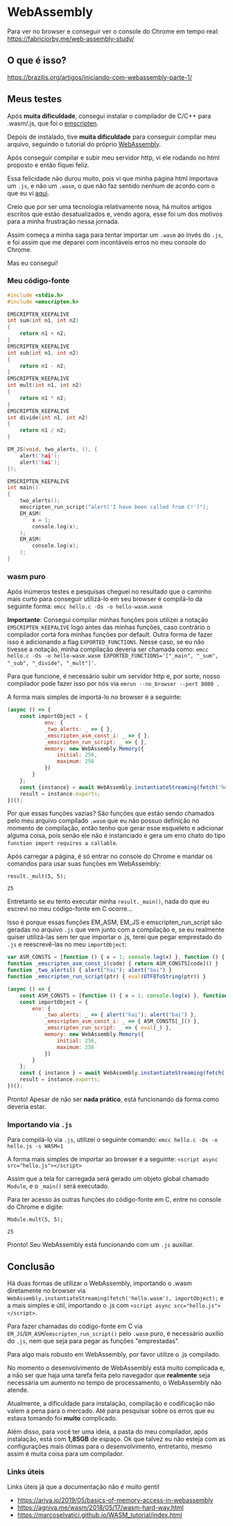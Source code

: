 # WebAssembly

Para ver no browser e conseguir ver o console do Chrome em tempo real: https://fabriciorby.me/web-assembly-study/

## O que é isso?

https://braziljs.org/artigos/iniciando-com-webassembly-parte-1/

## Meus testes

Após **muita dificuldade**, consegui instalar o compilador de C/C++ para .wasm/.js, que foi o [emscripten](https://emscripten.org/index.html).

Depois de instalado, tive **muita dificuldade** para conseguir compilar meu arquivo, seguindo o tutorial do próprio [WebAssembly](https://webassembly.org/getting-started/developers-guide/).

Após conseguir compilar e subir meu servidor http, vi ele rodando no html proposto e então fiquei feliz.

Essa felicidade não durou muito, pois vi que minha página html importava um `.js`, e não um `.wasm`, o que não faz sentido nenhum de acordo com o que eu vi [aqui](https://braziljs.org/artigos/iniciando-com-webassembly-parte-2/).

Creio que por ser uma tecnologia relativamente nova, há muitos artigos escritos que estão desatualizados e, vendo agora, esse foi um dos motivos para a minha frustração nessa jornada.

Assim começa a minha saga para tentar importar um `.wasm` ao invés do `.js`, e foi assim que me deparei com incontáveis erros no meu console do Chrome.

Mas eu consegui!

### Meu código-fonte

```C
#include <stdio.h>
#include <emscripten.h>

EMSCRIPTEN_KEEPALIVE
int sum(int n1, int n2)
{
    return n1 + n2;
}
EMSCRIPTEN_KEEPALIVE
int sub(int n1, int n2)
{
    return n1 - n2;
}
EMSCRIPTEN_KEEPALIVE
int mult(int n1, int n2)
{
    return n1 * n2;
}
EMSCRIPTEN_KEEPALIVE
int divide(int n1, int n2)
{
    return n1 / n2;
}

EM_JS(void, two_alerts, (), {
    alert('hai');
    alert('bai');
});

EMSCRIPTEN_KEEPALIVE
int main()
{
    two_alerts();
    emscripten_run_script("alert('I have been called from C!')");
    EM_ASM(
        x = 1;
        console.log(x);
    );
    EM_ASM(
        console.log(x);
    );
}
```

### wasm puro

Após inúmeros testes e pesquisas cheguei no resultado que o caminho mais curto para conseguir utilizá-lo em seu browser é compilá-lo da seguinte forma: `emcc hello.c -Os -o hello-wasm.wasm`

**Importante**: Consegui compilar minhas funções pois utilizei a notação `EMSCRIPTEN_KEEPALIVE` logo antes das minhas funções, caso contrário o compilador corta fora minhas funções por default. Outra forma de fazer isso é adicionando a flag `EXPORTED_FUNCTIONS`. Nesse caso, se eu não tivesse a notação, minha compilação deveria ser chamada como:
`emcc hello.c -Os -o hello-wasm.wasm EXPORTED_FUNCTIONS='["_main", "_sum", "_sub", "_divide", "_mult"]'`.

Para que funcione, é necessário subir um servidor http e, por sorte, nosso compilador pode fazer isso por nós via `emrun --no_browser --port 8080 .`

A forma mais simples de importá-lo no browser é a seguinte:

```javascript
(async () => {
    const importObject = {
            env: {
            _two_alerts: _ => { },
            _emscripten_asm_const_i: _ => { },
            _emscripten_run_script: _ => { },
            memory: new WebAssembly.Memory({
                initial: 256,
                maximum: 256
            })
        }
    };
    const {instance} = await WebAssembly.instantiateStreaming(fetch('hello-wasm.wasm'), importObject);
    result = instance.exports;
})();
```

Por que essas funções vazias? São funções que estão sendo chamados pelo meu arquivo compilado `.wasm` que eu não possuo definição no momento de compilação, então tenho que gerar esse esqueleto e adicionar alguma coisa, pois senão ele não é instanciado e gera um erro chato do tipo `function import requires a callable`.

Após carregar a página, é só entrar no console do Chrome e mandar os comandos para usar suas funções em WebAssembly:
```
result._mult(5, 5);

25
```

Entretanto se eu tento executar minha `result._main()`, nada do que eu escrevi no meu código-fonte em C ocorre...

Isso é porque essas funções EM_ASM, EM_JS e emscripten_run_script são geradas no arquivo `.js` que vem junto com a compilação e, se eu realmente quiser utilizá-las sem ter que importar o .js, terei que pegar emprestado do `.js` e reescrevê-las no meu `importObject`:

```javascript
var ASM_CONSTS = [function () { x = 1; console.log(x) }, function () { console.log(x) }];
function _emscripten_asm_const_i(code) { return ASM_CONSTS[code]() }
function _two_alerts() { alert("hai"); alert("bai") }
function _emscripten_run_script(ptr) { eval(UTF8ToString(ptr)) }
```

```javascript
(async () => {
    const ASM_CONSTS = [function () { x = 1; console.log(x) }, function () { console.log(x) }];
    const importObject = {
        env: {
            _two_alerts: _ => { alert("hai"); alert("bai") },
            _emscripten_asm_const_i: _ => { ASM_CONSTS[_]() },
            _emscripten_run_script: _ => { eval(_) },
            memory: new WebAssembly.Memory({
                initial: 256,
                maximum: 256
            })
        }
    };
    const { instance } = await WebAssembly.instantiateStreaming(fetch('hello-wasm.wasm'), importObject);
    result = instance.exports;
})();
```

Pronto! Apesar de não ser **nada prático**, está funcionando da forma como deveria estar.

### Importando via `.js`

Para compilá-lo via `.js`, utilizei o seguinte comando: `emcc hello.c -Os -o hello.js -s WASM=1`

A forma mais simples de importar ao browser é a seguinte:
`<script async src="hello.js"></script>`

Assim que a tela for carregada será gerado um objeto global chamado `Module`, e o `_main()` será executado.

Para ter acesso às outras funções do código-fonte em C, entre no console do Chrome e digite:
```
Module.mult(5, 5);

25
```
Pronto! Seu WebAssembly está funcionando com um `.js` auxiliar.

## Conclusão

Há duas formas de utilizar o WebAssembly, importando o .wasm diretamente no browser via `WebAssembly.instantiateStreaming(fetch('hello.wasm'), importObject);` e a mais simples e útil, importando o .js com `<script async src="hello.js"></script>`.

Para fazer chamadas do código-fonte em C via `EM_JS`/`EM_ASM`/`emscripten_run_script()` pelo `.wasm` puro, é necessário auxílio do `.js`, nem que seja para pegar as funções "emprestadas".

Para algo mais robusto em WebAssembly, por favor utilize o .js compilado.

No momento o desenvolvimento de WebAssembly está muito complicada e, a não ser que haja uma tarefa feita pelo navegador que **realmente** seja necessária um aumento no tempo de processamento, o WebAssembly não atende.

Atualmente, a dificuldade para instalação, compilação e codificação não valem a pena para o mercado. Até para pesquisar sobre os erros que eu estava tomando foi **muito** complicado.

Além disso, para você ter uma ideia, a pasta do meu compilador, após instalação, está com **1,85GB** de espaço. Ok que talvez eu não esteja com as configurações mais ótimas para o desenvolvimento, entretanto, mesmo assim é muita coisa para um compilador.

### Links úteis

Links úteis já que a documentação não é muito gentil
- https://ariya.io/2019/05/basics-of-memory-access-in-webassembly
- https://agniva.me/wasm/2018/05/17/wasm-hard-way.html
- https://marcoselvatici.github.io/WASM_tutorial/index.html
